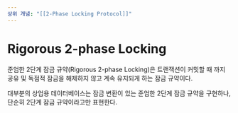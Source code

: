 ```yaml
---
상위 개념: "[[2-Phase Locking Protocol]]"
---
```

# Rigorous 2-phase Locking
준엄한 2단계 잠금 규약(Rigorous 2-phase Locking)은 트랜잭션이 커밋할 때 까지 공유 및 독점적 잠금을 해제하지 않고 계속 유지되게 하는 잠금 규약이다.

대부분의 상업용 데이터베이스는 잠금 변환이 있는 준엄한 2단계 잠금 규약을 구현하나, 단순히 2단계 잠금 규약이라고만 표현한다.